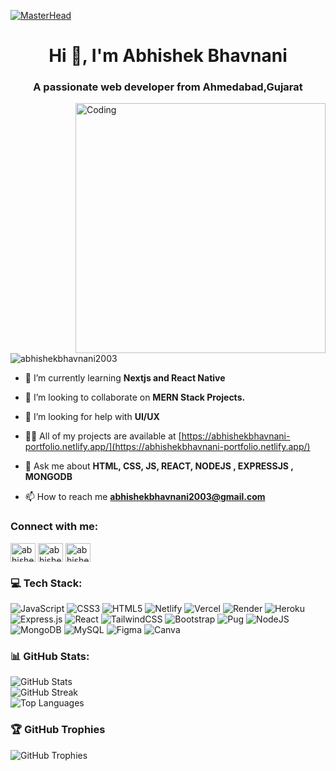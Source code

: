 [![MasterHead](https://img.freepik.com/free-vector/development-typographic-header-presenting-content-web-pages-website-layout-composition-color-development-idea-computer-technology-flat-vector-illustration_613284-2493.jpg?t=st=1716622530~exp=1716626130~hmac=6f5b4adb3a224caf1014a654f7f8ce5c50e150be95bbd7f34482a0d3c18fd8d5&w=1060)](https://abhishekbhavnani-portfolio.netlify.app/)
<h1 align="center">Hi 👋, I'm Abhishek Bhavnani</h1>
<h3 align="center">A passionate web developer from Ahmedabad,Gujarat</h3>
<img align="right" alt="Coding" width="400" src="https://img.freepik.com/free-vector/computer-coding-icons-set_1284-37673.jpg?w=740&t=st=1727057893~exp=1727058493~hmac=3907149082ae7f55f4229bc7749f63417dda5de973eabca2c86bf446650cc96c">

<p align="left"> <img src="https://komarev.com/ghpvc/?username=abhishekbhavnani2003&label=Profile%20views&color=0e75b6&style=flat" alt="abhishekbhavnani2003" /> </p>

- 🌱 I’m currently learning **Nextjs and React Native**

- 👯 I’m looking to collaborate on **MERN Stack Projects.**

- 🤝 I’m looking for help with **UI/UX**

- 👨‍💻 All of my projects are available at [https://abhishekbhavnani-portfolio.netlify.app/](https://abhishekbhavnani-portfolio.netlify.app/)

- 💬 Ask me about **HTML, CSS, JS, REACT, NODEJS , EXPRESSJS , MONGODB**

- 📫 How to reach me **abhishekbhavnani2003@gmail.com**


<h3 align="left">Connect with me:</h3>
<p align="left">
<a href="https://www.linkedin.com/in/abhishek-bhavnani/" target="blank"><img align="center" src="https://raw.githubusercontent.com/rahuldkjain/github-profile-readme-generator/master/src/images/icons/Social/linked-in-alt.svg" alt="abhishek bhavnani" height="30" width="40" /></a>
<a href="https://instagram.com/abhishek_bhavnani/" target="blank"><img align="center" src="https://raw.githubusercontent.com/rahuldkjain/github-profile-readme-generator/master/src/images/icons/Social/instagram.svg" alt="abhishek_bhavnani" height="30" width="40" /></a>
<a href="https://www.leetcode.com/abhishekbhavnani" target="blank"><img align="center" src="https://raw.githubusercontent.com/rahuldkjain/github-profile-readme-generator/master/src/images/icons/Social/leet-code.svg" alt="abhishekbhavnani" height="30" width="40" /></a>
</p>

<h3>💻 Tech Stack:</h3>
<p>
  <img src="https://img.shields.io/badge/javascript-%23323330.svg?style=for-the-badge&logo=javascript&logoColor=%23F7DF1E" alt="JavaScript" />
  <img src="https://img.shields.io/badge/css3-%231572B6.svg?style=for-the-badge&logo=css3&logoColor=white" alt="CSS3" />
  <img src="https://img.shields.io/badge/html5-%23E34F26.svg?style=for-the-badge&logo=html5&logoColor=white" alt="HTML5" />
  <img src="https://img.shields.io/badge/netlify-%23000000.svg?style=for-the-badge&logo=netlify&logoColor=#00C7B7" alt="Netlify" />
  <img src="https://img.shields.io/badge/vercel-%23000000.svg?style=for-the-badge&logo=vercel&logoColor=white" alt="Vercel" />
  <img src="https://img.shields.io/badge/Render-%46E3B7.svg?style=for-the-badge&logo=render&logoColor=white" alt="Render" />
  <img src="https://img.shields.io/badge/heroku-%23430098.svg?style=for-the-badge&logo=heroku&logoColor=white" alt="Heroku" />
  <img src="https://img.shields.io/badge/express.js-%23404d59.svg?style=for-the-badge&logo=express&logoColor=%2361DAFB" alt="Express.js" />
  <img src="https://img.shields.io/badge/react-%2320232a.svg?style=for-the-badge&logo=react&logoColor=%2361DAFB" alt="React" />
  <img src="https://img.shields.io/badge/tailwindcss-%2338B2AC.svg?style=for-the-badge&logo=tailwind-css&logoColor=white" alt="TailwindCSS" />
  <img src="https://img.shields.io/badge/bootstrap-%238511FA.svg?style=for-the-badge&logo=bootstrap&logoColor=white" alt="Bootstrap" />
  <img src="https://img.shields.io/badge/Pug-FFF?style=for-the-badge&logo=pug&logoColor=A86454" alt="Pug" />
  <img src="https://img.shields.io/badge/node.js-6DA55F?style=for-the-badge&logo=node.js&logoColor=white" alt="NodeJS" />
  <img src="https://img.shields.io/badge/MongoDB-%234ea94b.svg?style=for-the-badge&logo=mongodb&logoColor=white" alt="MongoDB" />
  <img src="https://img.shields.io/badge/mysql-4479A1.svg?style=for-the-badge&logo=mysql&logoColor=white" alt="MySQL" />
  <img src="https://img.shields.io/badge/figma-%23F24E1E.svg?style=for-the-badge&logo=figma&logoColor=white" alt="Figma" />
  <img src="https://img.shields.io/badge/Canva-%2300C4CC.svg?style=for-the-badge&logo=Canva&logoColor=white" alt="Canva" />
</p>

<h3>📊 GitHub Stats:</h3>
<p>
  <img src="https://github-readme-stats.vercel.app/api?username=AbhishekBhavnani2003&theme=dark&hide_border=false&include_all_commits=false&count_private=false" alt="GitHub Stats" />
  <br/>
  <img src="https://github-readme-streak-stats.herokuapp.com/?user=AbhishekBhavnani2003&theme=dark&hide_border=false" alt="GitHub Streak" />
  <br/>
  <img src="https://github-readme-stats.vercel.app/api/top-langs/?username=AbhishekBhavnani2003&theme=dark&hide_border=false&include_all_commits=false&count_private=false&layout=compact" alt="Top Languages" />
</p>

<h3>🏆 GitHub Trophies</h3>
<p>
  <img src="https://github-profile-trophy.vercel.app/?username=AbhishekBhavnani2003&theme=radical&no-frame=false&no-bg=true&margin-w=4" alt="GitHub Trophies" />
</p>



